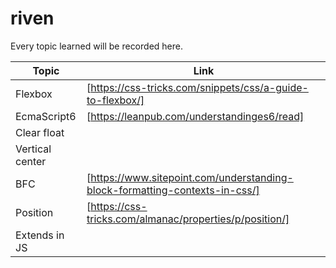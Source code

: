 # riven

Every topic learned will be recorded here.

| Topic           | Link                                                      |
| ------          | ------                                                    |
| Flexbox         | [https://css-tricks.com/snippets/css/a-guide-to-flexbox/] |
| EcmaScript6     | [https://leanpub.com/understandinges6/read]               |
| Clear float     |                                                           |
| Vertical center |                                                           |
| BFC             | [https://www.sitepoint.com/understanding-block-formatting-contexts-in-css/] |
| Position        | [https://css-tricks.com/almanac/properties/p/position/]   |
| Extends in JS   |                                                           |
